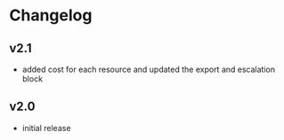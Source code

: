 # Changelog

## v2.1

- added cost for each resource and updated the export and escalation block

## v2.0

- initial release
